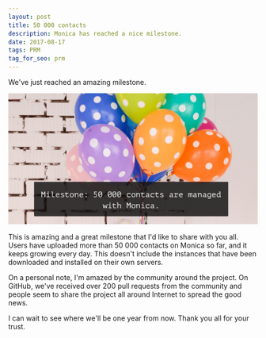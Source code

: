 ```yaml
---
layout: post
title: 50 000 contacts
description: Monica has reached a nice milestone.
date: 2017-08-17
tags: PRM
tag_for_seo: prm
---
```


We've just reached an amazing milestone.

![footer](/assets/img/posts/2017-08-17-50000-contacts.png)

This is amazing and a great milestone that I'd like to share with you all. Users
have uploaded more than 50 000 contacts on Monica so far, and it keeps growing
every day. This doesn't include the instances that have been downloaded and
installed on their own servers.

On a personal note, I'm amazed by the community around the project. On GitHub,
we've received over 200 pull requests from the community and people seem to
share the project all around Internet to spread the good news.

I can wait to see where we'll be one year from now. Thank you all for your
trust.
